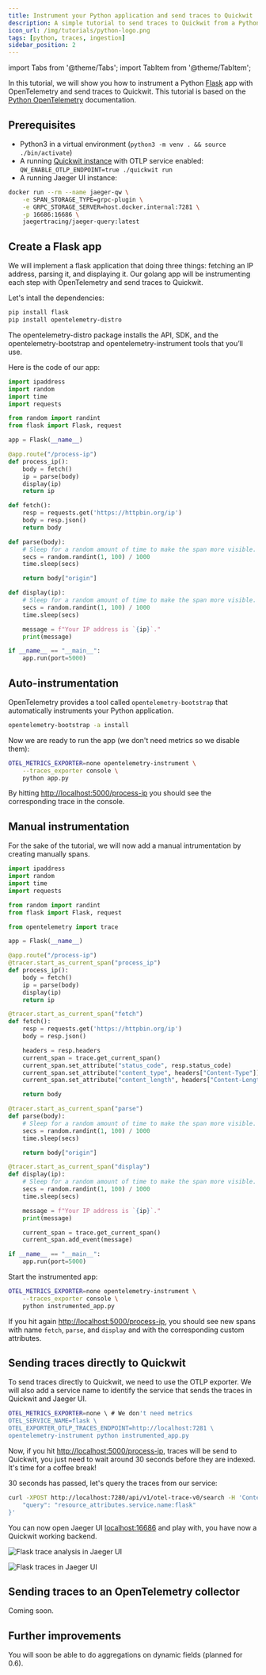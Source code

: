 ```yaml
---
title: Instrument your Python application and send traces to Quickwit
description: A simple tutorial to send traces to Quickwit from a Python Flask app.
icon_url: /img/tutorials/python-logo.png
tags: [python, traces, ingestion]
sidebar_position: 2
---
```


import Tabs from '@theme/Tabs';
import TabItem from '@theme/TabItem';

In this tutorial, we will show you how to instrument a Python [Flask](https://flask.palletsprojects.com/en/2.2.x/) app with OpenTelemetry and send traces to Quickwit. This tutorial is based on the [Python OpenTelemetry](https://opentelemetry.io/docs/instrumentation/python/getting-started/) documentation.

## Prerequisites

- Python3 in a virtual environment (`python3 -m venv . && source ./bin/activate`)
- A running [Quickwit instance](/docs/get-started/installation.md) with OTLP service enabled: `QW_ENABLE_OTLP_ENDPOINT=true ./quickwit run`
- A running Jaeger UI instance:

```bash
docker run --rm --name jaeger-qw \
    -e SPAN_STORAGE_TYPE=grpc-plugin \
    -e GRPC_STORAGE_SERVER=host.docker.internal:7281 \
    -p 16686:16686 \
    jaegertracing/jaeger-query:latest
```

## Create a Flask app

We will implement a flask application that doing three things: fetching an IP address, parsing it, and displaying it. Our golang app will be instrumenting each step with OpenTelemetry and send traces to Quickwit.

Let's intall the dependencies:

```bash
pip install flask
pip install opentelemetry-distro
```

The opentelemetry-distro package installs the API, SDK, and the opentelemetry-bootstrap and opentelemetry-instrument tools that you’ll use.

Here is the code of our app:

```python title=app.py
import ipaddress
import random
import time
import requests

from random import randint
from flask import Flask, request

app = Flask(__name__)

@app.route("/process-ip")
def process_ip():
    body = fetch()
    ip = parse(body)
    display(ip)
    return ip

def fetch():
    resp = requests.get('https://httpbin.org/ip')
    body = resp.json()
    return body

def parse(body):
    # Sleep for a random amount of time to make the span more visible.
    secs = random.randint(1, 100) / 1000
    time.sleep(secs)

    return body["origin"]

def display(ip):
    # Sleep for a random amount of time to make the span more visible.
    secs = random.randint(1, 100) / 1000
    time.sleep(secs)

    message = f"Your IP address is `{ip}`."
    print(message)

if __name__ == "__main__":
    app.run(port=5000)
```

## Auto-instrumentation

OpenTelemetry provides a tool called `opentelemetry-bootstrap` that automatically instruments your Python application.

```bash
opentelemetry-bootstrap -a install
```

Now we are ready to run the app (we don't need metrics so we disable them):

```bash
OTEL_METRICS_EXPORTER=none opentelemetry-instrument \
    --traces_exporter console \
    python app.py
```

By hitting [http://localhost:5000/process-ip](http://localhost:5000/process-ip) you should see the corresponding trace in the console.

## Manual instrumentation

For the sake of the tutorial, we will now add a manual intrumentation by creating manually spans.

```python title=intrumented_app.py
import ipaddress
import random
import time
import requests

from random import randint
from flask import Flask, request

from opentelemetry import trace

app = Flask(__name__)

@app.route("/process-ip")
@tracer.start_as_current_span("process_ip")
def process_ip():
    body = fetch()
    ip = parse(body)
    display(ip)
    return ip

@tracer.start_as_current_span("fetch")
def fetch():
    resp = requests.get('https://httpbin.org/ip')
    body = resp.json()

    headers = resp.headers
    current_span = trace.get_current_span()
    current_span.set_attribute("status_code", resp.status_code)
    current_span.set_attribute("content_type", headers["Content-Type"])
    current_span.set_attribute("content_length", headers["Content-Length"])

    return body

@tracer.start_as_current_span("parse")
def parse(body):
    # Sleep for a random amount of time to make the span more visible.
    secs = random.randint(1, 100) / 1000
    time.sleep(secs)

    return body["origin"]

@tracer.start_as_current_span("display")
def display(ip):
    # Sleep for a random amount of time to make the span more visible.
    secs = random.randint(1, 100) / 1000
    time.sleep(secs)

    message = f"Your IP address is `{ip}`."
    print(message)

    current_span = trace.get_current_span()
    current_span.add_event(message)

if __name__ == "__main__":
    app.run(port=5000)
```

Start the instrumented app:

```bash
OTEL_METRICS_EXPORTER=none opentelemetry-instrument \
    --traces_exporter console \
    python instrumented_app.py
```

If you hit again [http://localhost:5000/process-ip](http://localhost:5000/process-ip), you should see new spans with name `fetch`, `parse`, and `display` and with the corresponding custom attributes.


## Sending traces directly to Quickwit

To send traces directly to Quickwit, we need to use the OTLP exporter. We will also add a service name to identify the service that sends the traces in Quickwit and Jaeger UI.

```bash
OTEL_METRICS_EXPORTER=none \ # We don't need metrics
OTEL_SERVICE_NAME=flask \
OTEL_EXPORTER_OTLP_TRACES_ENDPOINT=http://localhost:7281 \
opentelemetry-instrument python instrumented_app.py
```

Now, if you hit [http://localhost:5000/process-ip](http://localhost:5000/process-ip), traces will be send to Quickwit, you just need to wait around 30 seconds before they are indexed. It's time for a coffee break!

30 seconds has passed, let's query the traces from our service:

```bash
curl -XPOST http://localhost:7280/api/v1/otel-trace-v0/search -H 'Content-Type: application/json' -d '{
    "query": "resource_attributes.service.name:flask"
}'
```

You can now open Jaeger UI [localhost:16686](http://localhost:16686/) and play with, you have now a Quickwit working backend.

![Flask trace analysis in Jaeger UI](../assets/images/jaeger-ui-python-app-trace-analysis.png)

![Flask traces in Jaeger UI](../assets/images/jaeger-ui-python-app-traces.png)

## Sending traces to an OpenTelemetry collector

Coming soon.

## Further improvements

You will soon be able to do aggregations on dynamic fields (planned for 0.6).
